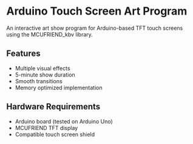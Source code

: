# Arduino Touch Screen Art Program

An interactive art show program for Arduino-based TFT touch screens using the MCUFRIEND_kbv library.

## Features
- Multiple visual effects
- 5-minute show duration
- Smooth transitions
- Memory optimized implementation

## Hardware Requirements
- Arduino board (tested on Arduino Uno)
- MCUFRIEND TFT display
- Compatible touch screen shield
